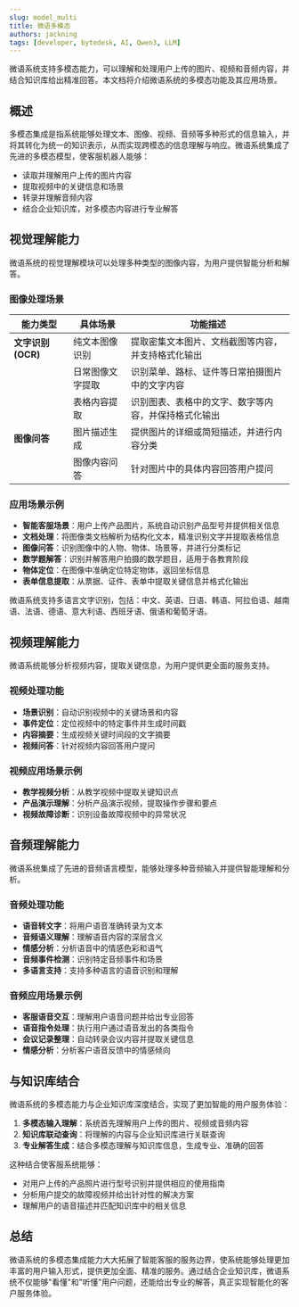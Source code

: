 ```yaml
---
slug: model_multi
title: 微语多模态
authors: jackning
tags: [developer, bytedesk, AI, Qwen3, LLM]
---
```


微语系统支持多模态能力，可以理解和处理用户上传的图片、视频和音频内容，并结合知识库给出精准回答。本文档将介绍微语系统的多模态功能及其应用场景。

<!-- truncate -->

## 概述

多模态集成是指系统能够处理文本、图像、视频、音频等多种形式的信息输入，并将其转化为统一的知识表示，从而实现跨模态的信息理解与响应。微语系统集成了先进的多模态模型，使客服机器人能够：

- 读取并理解用户上传的图片内容
- 提取视频中的关键信息和场景
- 转录并理解音频内容
- 结合企业知识库，对多模态内容进行专业解答

## 视觉理解能力

微语系统的视觉理解模块可以处理多种类型的图像内容，为用户提供智能分析和解答。

### 图像处理场景

| 能力类型 | 具体场景 | 功能描述 |
|---------|---------|---------|
| **文字识别 (OCR)** | 纯文本图像识别 | 提取密集文本图片、文档截图等内容，并支持格式化输出 |
|  | 日常图像文字提取 | 识别菜单、路标、证件等日常拍摄图片中的文字内容 |
|  | 表格内容提取 | 识别图表、表格中的文字、数字等内容，并保持格式化输出 |
| **图像问答** | 图片描述生成 | 提供图片的详细或简短描述，并进行内容分类 |
|  | 图像内容问答 | 针对图片中的具体内容回答用户提问 |

### 应用场景示例

- **智能客服场景**：用户上传产品图片，系统自动识别产品型号并提供相关信息
- **文档处理**：将图像类文档解析为结构化文本，精准识别文字并提取表格信息
- **图像问答**：识别图像中的人物、物体、场景等，并进行分类标记
- **数学题解答**：识别并解答用户拍摄的数学题目，适用于各教育阶段
- **物体定位**：在图像中准确定位特定物体，返回坐标信息
- **表单信息提取**：从票据、证件、表单中提取关键信息并格式化输出

微语系统支持多语言文字识别，包括：中文、英语、日语、韩语、阿拉伯语、越南语、法语、德语、意大利语、西班牙语、俄语和葡萄牙语。

## 视频理解能力

微语系统能够分析视频内容，提取关键信息，为用户提供更全面的服务支持。

### 视频处理功能

- **场景识别**：自动识别视频中的关键场景和内容
- **事件定位**：定位视频中的特定事件并生成时间戳
- **内容摘要**：生成视频关键时间段的文字摘要
- **视频问答**：针对视频内容回答用户提问

### 视频应用场景示例

- **教学视频分析**：从教学视频中提取关键知识点
- **产品演示理解**：分析产品演示视频，提取操作步骤和要点
- **视频故障诊断**：识别设备故障视频中的异常状况

## 音频理解能力

微语系统集成了先进的音频语言模型，能够处理多种音频输入并提供智能理解和分析。

### 音频处理功能

- **语音转文字**：将用户语音准确转录为文本
- **音频语义理解**：理解语音内容的深层含义
- **情感分析**：分析语音中的情感色彩和语气
- **音频事件检测**：识别特定音频事件和场景
- **多语言支持**：支持多种语言的语音识别和理解

### 音频应用场景示例

- **客服语音交互**：理解用户语音问题并给出专业回答
- **语音指令处理**：执行用户通过语音发出的各类指令
- **会议记录整理**：自动转录会议内容并提取关键信息
- **情感分析**：分析客户语音反馈中的情感倾向

## 与知识库结合

微语系统的多模态能力与企业知识库深度结合，实现了更加智能的用户服务体验：

1. **多模态输入理解**：系统首先理解用户上传的图片、视频或音频内容
2. **知识库联动查询**：将理解的内容与企业知识库进行关联查询
3. **专业解答生成**：结合多模态理解与知识库信息，生成专业、准确的回答

这种结合使客服系统能够：

- 对用户上传的产品照片进行型号识别并提供相应的使用指南
- 分析用户提交的故障视频并给出针对性的解决方案
- 理解用户的语音描述并匹配知识库中的相关信息

## 总结

微语系统的多模态集成能力大大拓展了智能客服的服务边界，使系统能够处理更加丰富的用户输入形式，提供更加全面、精准的服务。通过结合企业知识库，微语系统不仅能够"看懂"和"听懂"用户问题，还能给出专业的解答，真正实现智能化的客户服务体验。
